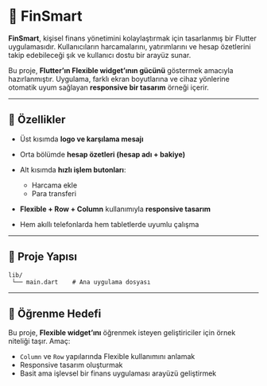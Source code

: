 # 📱 FinSmart

**FinSmart**, kişisel finans yönetimini kolaylaştırmak için tasarlanmış bir Flutter uygulamasıdır. Kullanıcıların harcamalarını, yatırımlarını ve hesap özetlerini takip edebileceği şık ve kullanıcı dostu bir arayüz sunar.

Bu proje, **Flutter’ın Flexible widget’ının gücünü** göstermek amacıyla hazırlanmıştır. Uygulama, farklı ekran boyutlarına ve cihaz yönlerine otomatik uyum sağlayan **responsive bir tasarım** örneği içerir.

---

## 🚀 Özellikler

* Üst kısımda **logo ve karşılama mesajı**
* Orta bölümde **hesap özetleri (hesap adı + bakiye)**
* Alt kısımda **hızlı işlem butonları**:

  * Harcama ekle
  * Para transferi
* **Flexible + Row + Column** kullanımıyla **responsive tasarım**
* Hem akıllı telefonlarda hem tabletlerde uyumlu çalışma

---

## 📂 Proje Yapısı

```
lib/
 └── main.dart    # Ana uygulama dosyası
```

---

## 🎯 Öğrenme Hedefi

Bu proje, **Flexible widget’ını** öğrenmek isteyen geliştiriciler için örnek niteliği taşır.
Amaç:

* `Column` ve `Row` yapılarında Flexible kullanımını anlamak
* Responsive tasarım oluşturmak
* Basit ama işlevsel bir finans uygulaması arayüzü geliştirmek

